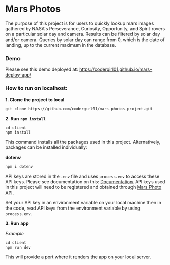 # Mars Photos

The purpose of this project is for users to quickly lookup mars images gathered by NASA's Perseverance, Curiosity, Opportunity, and Spirit rovers on a particular solar day and camera. Results can be filtered by solar day and/or camera. Queries by solar day can range from 0, which is the date of landing, up to the current maximum in the database.

### Demo
Please see this demo deployed at: https://codergirl01.github.io/mars-deploy-app/

### How to run on localhost:

**1. Clone the project to local**

```
git clone https://github.com/codergirl01/mars-photos-project.git
```

**2. Run `npm install`**

```
cd client
npm install
```

This command installs all the packages used in this project. Alternatively, packages can be installed individually:

**dotenv**
```javaScript
npm i dotenv
```
API keys are stored in the ```.env``` file and uses ```process.env``` to access these API keys. Please see documentation on this: [Documentation](https://nodejs.org/dist/latest-v8.x/docs/api/process.html#process_process_env). API keys used in this project will need to be registered and obtained through [Mars Photo API](https://api.nasa.gov/index.html#apply-for-an-api-key).

Set your API key in an environment variable on your local machine then in the code, read API keys from the environment variable by using ```process.env```.


**3. Run app**


*Example*
```
cd client
npm run dev
```
This will provide a port where it renders the app on your local server. 

